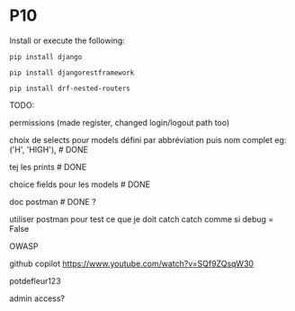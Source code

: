 # P10
 Install or execute the following:
```
pip install django
```
```
pip install djangorestframework
```
```
pip install drf-nested-routers
```

TODO:

permissions
(made register, changed login/logout path too)

choix de selects pour models défini par abbréviation puis nom complet
eg: ('H', 'HIGH'), # DONE

tej les prints # DONE

choice fields pour les models # DONE

doc postman # DONE ?

utiliser postman pour test ce que je doit catch
catch comme si debug = False

OWASP




github copilot
https://www.youtube.com/watch?v=SQf9ZQsqW30



potdefleur123

admin access?